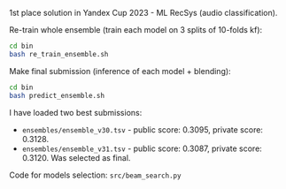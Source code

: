 1st place solution in Yandex Cup 2023 - ML RecSys (audio classification).

Re-train whole ensemble (train each model on 3 splits of 10-folds kf):
```bash
cd bin
bash re_train_ensemble.sh
```

Make final submission (inference of each model + blending):
```bash
cd bin
bash predict_ensemble.sh
```

I have loaded two best submissions:
* `ensembles/ensemble_v30.tsv` - public score: 0.3095, private score: 0.3128.
* `ensembles/ensemble_v31.tsv` - public score: 0.3087, private score: 0.3120. Was selected as final.

Code for models selection: `src/beam_search.py`